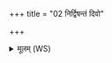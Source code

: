 +++
title = "02 निर्द्विषन्तं दिवो"

+++
<details><summary>मूलम् (WS)</summary>

निर्द्विषन्तं दिवो निष्पृथिव्या निरन्तरिक्षात् भजाम। सुयामंश्चाक्षुष॥ २ ॥  
इदमहममुमामुष्यायणेमुष्याः पुत्रे दुष्वप्न्यादव दये ।  
यददोअदो अभ्यगच्छन् यद् दोषा यत्पूर्वाङ् रात्रिम् ।  
यद् दिवा यन्नक्तं यज्जाग्रतो यत् स्वपन्तः ॥ ३ ॥
</details>